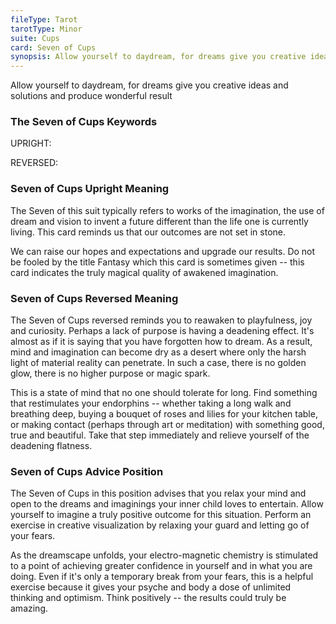 ```yaml
---
fileType: Tarot
tarotType: Minor
suite: Cups
card: Seven of Cups
synopsis: Allow yourself to daydream, for dreams give you creative ideas and solutions and produce wonderful result
---
```

Allow yourself to daydream, for dreams give you creative ideas and solutions and produce wonderful result

### The Seven of Cups Keywords

UPRIGHT: 

REVERSED: 

### Seven of Cups Upright Meaning

The Seven of this suit typically refers to works of the imagination, the use of dream and vision to invent a future different than the life one is currently living. This card reminds us that our outcomes are not set in stone.

We can raise our hopes and expectations and upgrade our results. Do not be fooled by the title Fantasy which this card is sometimes given -- this card indicates the truly magical quality of awakened imagination.

### Seven of Cups Reversed Meaning

The Seven of Cups reversed reminds you to reawaken to playfulness, joy and curiosity. Perhaps a lack of purpose is having a deadening effect. It's almost as if it is saying that you have forgotten how to dream. As a result, mind and imagination can become dry as a desert where only the harsh light of material reality can penetrate. In such a case, there is no golden glow, there is no higher purpose or magic spark.

This is a state of mind that no one should tolerate for long. Find something that restimulates your endorphins -- whether taking a long walk and breathing deep, buying a bouquet of roses and lilies for your kitchen table, or making contact (perhaps through art or meditation) with something good, true and beautiful. Take that step immediately and relieve yourself of the deadening flatness.

### Seven of Cups Advice Position

The Seven of Cups in this position advises that you relax your mind and open to the dreams and imaginings your inner child loves to entertain. Allow yourself to imagine a truly positive outcome for this situation. Perform an exercise in creative visualization by relaxing your guard and letting go of your fears.

As the dreamscape unfolds, your electro-magnetic chemistry is stimulated to a point of achieving greater confidence in yourself and in what you are doing. Even if it's only a temporary break from your fears, this is a helpful exercise because it gives your psyche and body a dose of unlimited thinking and optimism. Think positively -- the results could truly be amazing.
